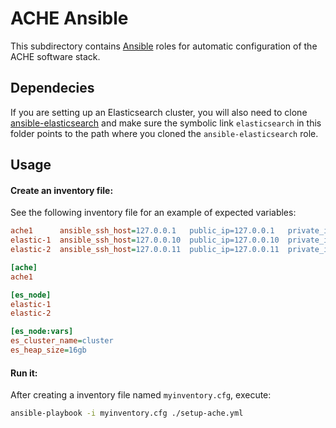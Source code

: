 # ACHE Ansible

This subdirectory contains [Ansible](https://www.ansible.com/) roles for
automatic configuration of the ACHE software stack.

## Dependecies

If you are setting up an Elasticsearch cluster, you will also need to clone [ansible-elasticsearch](https://github.com/elastic/ansible-elasticsearch)
and make sure the symbolic link `elasticsearch` in this folder points to the
path where you cloned the `ansible-elasticsearch` role.

## Usage

#### Create an inventory file:

See the following inventory file for an example of expected variables:

```ini
ache1      ansible_ssh_host=127.0.0.1   public_ip=127.0.0.1   private_ip=192.168.0.1   ansible_ssh_private_key_file=./mykey.pem
elastic-1  ansible_ssh_host=127.0.0.10  public_ip=127.0.0.10  private_ip=192.168.0.11  ansible_ssh_private_key_file=./mykey.pem
elastic-2  ansible_ssh_host=127.0.0.11  public_ip=127.0.0.11  private_ip=192.168.0.12  ansible_ssh_private_key_file=./mykey.pem

[ache]
ache1

[es_node]
elastic-1
elastic-2

[es_node:vars]
es_cluster_name=cluster
es_heap_size=16gb
```

#### Run it:

After creating a inventory file named `myinventory.cfg`, execute:

```bash
ansible-playbook -i myinventory.cfg ./setup-ache.yml
```
